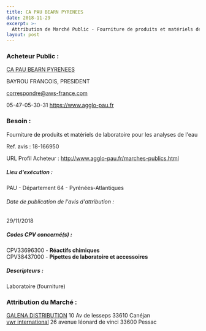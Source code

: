 ```yaml
---
title: CA PAU BEARN PYRENEES
date: 2018-11-29
excerpt: >-
  Attribution de Marché Public - Fourniture de produits et matériels de laboratoire pour les analyses de l'eau
layout: post
---
```


### Acheteur Public : 
<a href="/acheteur-133/siren-200067254"> CA PAU BEARN PYRENEES</a><br/>

BAYROU FRANCOIS, PRESIDENT

correspondre@aws-france.com

05-47-05-30-31
https://www.agglo-pau.fr
### Besoin :

Fourniture de produits et matériels de laboratoire pour les analyses de l'eau

Ref. avis : 18-166950

URL Profil Acheteur : http://www.agglo-pau.fr/marches-publics.html

##### Lieu d'exécution :

PAU - Département 64 - Pyrénées-Atlantiques

###### Date de publication de l'avis d'attribution : 
29/11/2018

##### Codes CPV concerné(s) :
CPV33696300 - **Réactifs chimiques** <br/>
CPV38437000 - **Pipettes de laboratoire et accessoires** <br/>

##### Descripteurs :
Laboratoire (fourniture) <br/>

### Attribution du Marché :
<a href="/entreprise-577/siren-803544741"> GALENA DISTRIBUTION</a>    10 Av de lesseps 33610 Canéjan <br/>
<a href="/entreprise-558/siren-421287855"> vwr international</a>    26 avenue léonard de vinci 33600 Pessac <br/>
